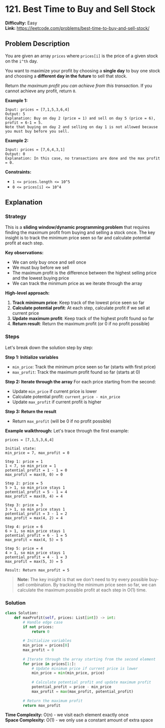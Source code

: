 # 121. Best Time to Buy and Sell Stock

**Difficulty:** Easy  
**Link:** https://leetcode.com/problems/best-time-to-buy-and-sell-stock/

## Problem Description

You are given an array `prices` where `prices[i]` is the price of a given stock on the `i^th` day.

You want to maximize your profit by choosing a **single day** to buy one stock and choosing a **different day in the future** to sell that stock.

Return *the maximum profit you can achieve from this transaction*. If you cannot achieve any profit, return `0`.

**Example 1:**
```
Input: prices = [7,1,5,3,6,4]
Output: 5
Explanation: Buy on day 2 (price = 1) and sell on day 5 (price = 6), profit = 6-1 = 5.
Note that buying on day 2 and selling on day 1 is not allowed because you must buy before you sell.
```

**Example 2:**
```
Input: prices = [7,6,4,3,1]
Output: 0
Explanation: In this case, no transactions are done and the max profit = 0.
```

**Constraints:**
- `1 <= prices.length <= 10^5`
- `0 <= prices[i] <= 10^4`

## Explanation

### Strategy

This is a **sliding window/dynamic programming problem** that requires finding the maximum profit from buying and selling a stock once. The key insight is to track the minimum price seen so far and calculate potential profit at each step.

**Key observations:**
- We can only buy once and sell once
- We must buy before we sell
- The maximum profit is the difference between the highest selling price and the lowest buying price
- We can track the minimum price as we iterate through the array

**High-level approach:**
1. **Track minimum price**: Keep track of the lowest price seen so far
2. **Calculate potential profit**: At each step, calculate profit if we sell at current price
3. **Update maximum profit**: Keep track of the highest profit found so far
4. **Return result**: Return the maximum profit (or 0 if no profit possible)

### Steps

Let's break down the solution step by step:

**Step 1: Initialize variables**
- `min_price`: Track the minimum price seen so far (starts with first price)
- `max_profit`: Track the maximum profit found so far (starts at 0)

**Step 2: Iterate through the array**
For each price starting from the second:
- Update `min_price` if current price is lower
- Calculate potential profit: `current_price - min_price`
- Update `max_profit` if current profit is higher

**Step 3: Return the result**
- Return `max_profit` (will be 0 if no profit possible)

**Example walkthrough:**
Let's trace through the first example:

```
prices = [7,1,5,3,6,4]

Initial state:
min_price = 7, max_profit = 0

Step 1: price = 1
1 < 7, so min_price = 1
potential_profit = 1 - 1 = 0
max_profit = max(0, 0) = 0

Step 2: price = 5
5 > 1, so min_price stays 1
potential_profit = 5 - 1 = 4
max_profit = max(0, 4) = 4

Step 3: price = 3
3 > 1, so min_price stays 1
potential_profit = 3 - 1 = 2
max_profit = max(4, 2) = 4

Step 4: price = 6
6 > 1, so min_price stays 1
potential_profit = 6 - 1 = 5
max_profit = max(4, 5) = 5

Step 5: price = 4
4 > 1, so min_price stays 1
potential_profit = 4 - 1 = 3
max_profit = max(5, 3) = 5

Result: Return max_profit = 5
```

> **Note:** The key insight is that we don't need to try every possible buy-sell combination. By tracking the minimum price seen so far, we can calculate the maximum possible profit at each step in O(1) time.

### Solution

```python
class Solution:
    def maxProfit(self, prices: List[int]) -> int:
        # Handle edge case
        if not prices:
            return 0
        
        # Initialize variables
        min_price = prices[0]
        max_profit = 0
        
        # Iterate through the array starting from the second element
        for price in prices[1:]:
            # Update minimum price if current price is lower
            min_price = min(min_price, price)
            
            # Calculate potential profit and update maximum profit
            potential_profit = price - min_price
            max_profit = max(max_profit, potential_profit)
        
        # Return the maximum profit
        return max_profit
```

**Time Complexity:** O(n) - we visit each element exactly once  
**Space Complexity:** O(1) - we only use a constant amount of extra space 